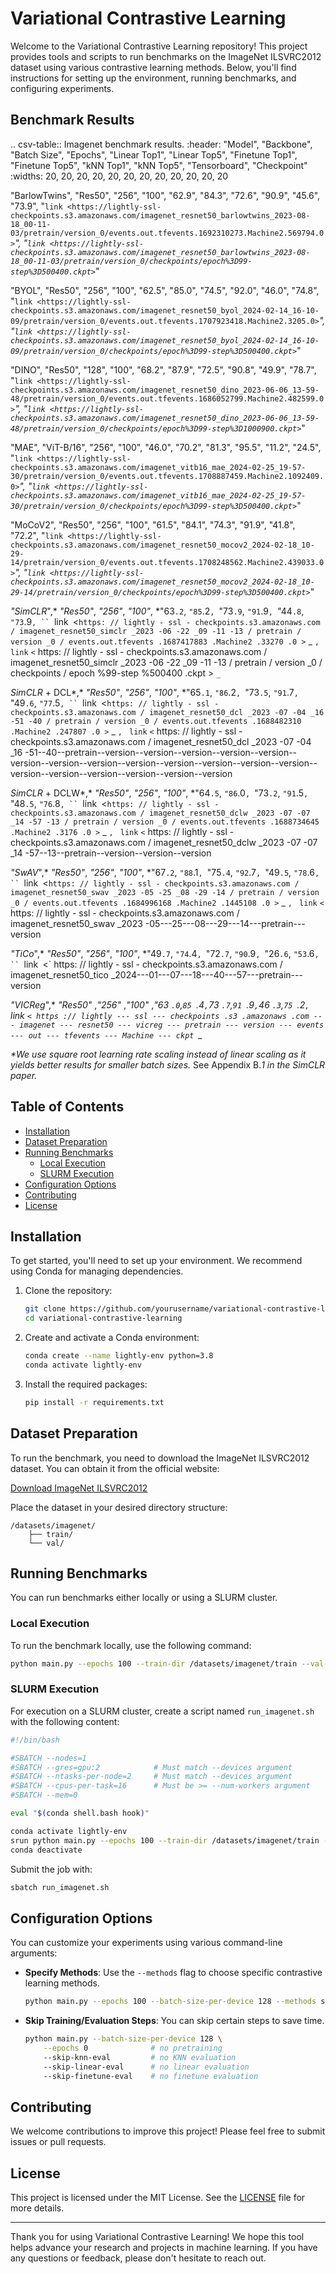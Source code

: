 # Variational Contrastive Learning

Welcome to the Variational Contrastive Learning repository! This project provides tools and scripts to run benchmarks on the ImageNet ILSVRC2012 dataset using various contrastive learning methods. Below, you'll find instructions for setting up the environment, running benchmarks, and configuring experiments.

## Benchmark Results

.. csv-table:: Imagenet benchmark results.
  :header: "Model", "Backbone", "Batch Size", "Epochs", "Linear Top1", "Linear Top5", "Finetune Top1", "Finetune Top5", "kNN Top1", "kNN Top5", "Tensorboard", "Checkpoint"
  :widths: 20, 20, 20, 20, 20, 20, 20, 20, 20, 20, 20, 20

  "BarlowTwins", "Res50", "256", "100", "62.9", "84.3", "72.6", "90.9", "45.6", "73.9", "`link <https://lightly-ssl-checkpoints.s3.amazonaws.com/imagenet_resnet50_barlowtwins_2023-08-18_00-11-03/pretrain/version_0/events.out.tfevents.1692310273.Machine2.569794.0>`_", "`link <https://lightly-ssl-checkpoints.s3.amazonaws.com/imagenet_resnet50_barlowtwins_2023-08-18_00-11-03/pretrain/version_0/checkpoints/epoch%3D99-step%3D500400.ckpt>`_"
  
  "BYOL", "Res50", "256", "100", "62.5", "85.0", "74.5", "92.0", "46.0", "74.8", "`link <https://lightly-ssl-checkpoints.s3.amazonaws.com/imagenet_resnet50_byol_2024-02-14_16-10-09/pretrain/version_0/events.out.tfevents.1707923418.Machine2.3205.0>`_", "`link <https://lightly-ssl-checkpoints.s3.amazonaws.com/imagenet_resnet50_byol_2024-02-14_16-10-09/pretrain/version_0/checkpoints/epoch%3D99-step%3D500400.ckpt>`_"
  
  "DINO", "Res50", "128", "100", "68.2", "87.9", "72.5", "90.8", "49.9", "78.7", "`link <https://lightly-ssl-checkpoints.s3.amazonaws.com/imagenet_resnet50_dino_2023-06-06_13-59-48/pretrain/version_0/events.out.tfevents.1686052799.Machine2.482599.0>`_", "`link <https://lightly-ssl-checkpoints.s3.amazonaws.com/imagenet_resnet50_dino_2023-06-06_13-59-48/pretrain/version_0/checkpoints/epoch%3D99-step%3D1000900.ckpt>`_"
  
  "MAE", "ViT-B/16", "256", "100", "46.0", "70.2", "81.3", "95.5", "11.2", "24.5", "`link <https://lightly-ssl-checkpoints.s3.amazonaws.com/imagenet_vitb16_mae_2024-02-25_19-57-30/pretrain/version_0/events.out.tfevents.1708887459.Machine2.1092409.0>`_", "`link <https://lightly-ssl-checkpoints.s3.amazonaws.com/imagenet_vitb16_mae_2024-02-25_19-57-30/pretrain/version_0/checkpoints/epoch%3D99-step%3D500400.ckpt>`_"
  
  "MoCoV2", "Res50", "256", "100", "61.5", "84.1", "74.3", "91.9", "41.8", "72.2", "`link <https://lightly-ssl-checkpoints.s3.amazonaws.com/imagenet_resnet50_mocov2_2024-02-18_10-29-14/pretrain/version_0/events.out.tfevents.1708248562.Machine2.439033.0>`_", "`link <https://lightly-ssl-checkpoints.s3.amazonaws.com/imagenet_resnet50_mocov2_2024-02-18_10-29-14/pretrain/version_0/checkpoints/epoch%3D99-step%3D500400.ckpt>`_"
  
  *"SimCLR*",* *"Res50"*, *"256"*, *"100"*, *"63`.2`, `"85`.2`, `"73`.9`, `"91`.9`, `"44`.8`, `"73`.9`, `` `link` `<` https: // lightly - ssl - checkpoints.s3.amazonaws.com / imagenet_resnet50_simclr _2023 -06 -22 _09 -11 -13 / pretrain / version _0 / events.out.tfevents .1687417883 .Machine2 .33270 .0 > ` _ ``, `` `link` `<` https: // lightly - ssl - checkpoints.s3.amazonaws.com / imagenet_resnet50_simclr _2023 -06 -22 _09 -11 -13 / pretrain / version _0 / checkpoints / epoch %99-step %500400 .ckpt > ` _ `
  
*SimCLR* + DCL*,* *"Res50"*, *"256"*, *"100"*, *"65`.1`, `"86`.2`, `"73`.5`, `"91`.7`, `"49`.6`, `"77`.5`, `` `link` `<` https: // lightly - ssl - checkpoints.s3.amazonaws.com / imagenet_resnet50_dcl _2023 -07 -04 _16 -51 -40 / pretrain / version _0 / events.out.tfevents .1688482310 .Machine2 .247807 .0 > ` _ ``, `` `link` `<` https: // lightly - ssl - checkpoints.s3.amazonaws.com / imagenet_resnet50_dcl _2023 -07 -04 _16 -51--40--pretrain--version--version--version--version--version--version--version--version--version--version--version--version--version--version--version--version--version--version--version
  
*SimCLR* + DCLW*,* *"Res50"*, *"256"*, *"100"*, *"64`.5`, `"86`.0`, `"73`.2`, `"91`.5`, `"48`.5`, `"76`.8`, `` `link` `<` https: // lightly - ssl - checkpoints.s3.amazonaws.com / imagenet_resnet50_dclw _2023 -07 -07 _14 -57 -13 / pretrain / version _0 / events.out.tfevents .1688734645 .Machine2 .3176 .0 > ` _ ``, `` `link` `<` https: // lightly - ssl - checkpoints.s3.amazonaws.com / imagenet_resnet50_dclw _2023 -07 -07 _14 -57--13--pretrain--version--version--version
  
*"SwAV*",* *"Res50"*, *"256"*, *"100"*, *"67`.2`, `"88`.1`, `"75`.4`, `"92`.7`, `"49`.5`, `"78`.6`, `` `link` `<` https: // lightly - ssl - checkpoints.s3.amazonaws.com / imagenet_resnet50_swav _2023 -05 -25 _08 -29 -14 / pretrain / version _0 / events.out.tfevents .1684996168 .Machine2 .1445108 .0 > ` _ ``, `` `link` `<` https: // lightly - ssl - checkpoints.s3.amazonaws.com / imagenet_resnet50_swav _2023 -05---25---08---29---14---pretrain---version
  
*"TiCo*",* *"Res50"*, *"256"*, *"100"*, *"49`.7`, `"74`.4`, `"72`.7`, `"90`.9`, `"26`.6`, `"53`.6`, `` `link` `<` https: // lightly - ssl - checkpoints.s3.amazonaws.com / imagenet_resnet50_tico _2024---01---07---18---40---57---pretrain---version
  
*"VICReg*",* *"Res50"* ,*"256"* ,*"100"* ,*"63 `.0`,`85 `.4`,`73 `.7`,`91 `.9`,`46 `.3`,`75 `.2`,` link `< https :// lightly --- ssl --- checkpoints .s3 .amazonaws .com --- imagenet --- resnet50 --- vicreg --- pretrain --- version --- events --- out --- tfevents --- Machine --- ckpt `_*

*\*We use square root learning rate scaling instead of linear scaling as it yields better results for smaller batch sizes.* See Appendix B.*1 in the SimCLR paper.*


## Table of Contents

- [Installation](#installation)
- [Dataset Preparation](#dataset-preparation)
- [Running Benchmarks](#running-benchmarks)
  - [Local Execution](#local-execution)
  - [SLURM Execution](#slurm-execution)
- [Configuration Options](#configuration-options)
- [Contributing](#contributing)
- [License](#license)

## Installation

To get started, you'll need to set up your environment. We recommend using Conda for managing dependencies.

1. Clone the repository:
   ```bash
   git clone https://github.com/yourusername/variational-contrastive-learning.git
   cd variational-contrastive-learning
   ```

2. Create and activate a Conda environment:
   ```bash
   conda create --name lightly-env python=3.8
   conda activate lightly-env
   ```

3. Install the required packages:
   ```bash
   pip install -r requirements.txt
   ```

## Dataset Preparation

To run the benchmark, you need to download the ImageNet ILSVRC2012 dataset. You can obtain it from the official website:

[Download ImageNet ILSVRC2012](https://www.image-net.org/challenges/LSVRC/2012/)

Place the dataset in your desired directory structure:

```
/datasets/imagenet/
    ├── train/
    └── val/
```

## Running Benchmarks

You can run benchmarks either locally or using a SLURM cluster.

### Local Execution

To run the benchmark locally, use the following command:

```bash
python main.py --epochs 100 --train-dir /datasets/imagenet/train --val-dir /datasets/imagenet/val --num-workers 12 --devices 2 --batch-size-per-device 128 --skip-finetune-eval
```

### SLURM Execution

For execution on a SLURM cluster, create a script named `run_imagenet.sh` with the following content:

```bash
#!/bin/bash

#SBATCH --nodes=1
#SBATCH --gres=gpu:2            # Must match --devices argument
#SBATCH --ntasks-per-node=2     # Must match --devices argument
#SBATCH --cpus-per-task=16      # Must be >= --num-workers argument
#SBATCH --mem=0

eval "$(conda shell.bash hook)"

conda activate lightly-env
srun python main.py --epochs 100 --train-dir /datasets/imagenet/train --val-dir /datasets/imagenet/val --num-workers 12 --devices 2 --batch-size-per-device 128
conda deactivate
```

Submit the job with:

```bash
sbatch run_imagenet.sh
```

## Configuration Options

You can customize your experiments using various command-line arguments:

- **Specify Methods**: Use the `--methods` flag to choose specific contrastive learning methods.
  ```bash
  python main.py --epochs 100 --batch-size-per-device 128 --methods simclr byol
  ```

- **Skip Training/Evaluation Steps**: You can skip certain steps to save time.
  ```bash
  python main.py --batch-size-per-device 128 \
      --epochs 0              # no pretraining
      --skip-knn-eval         # no KNN evaluation
      --skip-linear-eval      # no linear evaluation
      --skip-finetune-eval    # no finetune evaluation
  ```

## Contributing

We welcome contributions to improve this project! Please feel free to submit issues or pull requests.

## License

This project is licensed under the MIT License. See the [LICENSE](LICENSE) file for more details.

---

Thank you for using Variational Contrastive Learning! We hope this tool helps advance your research and projects in machine learning. If you have any questions or feedback, please don't hesitate to reach out.
